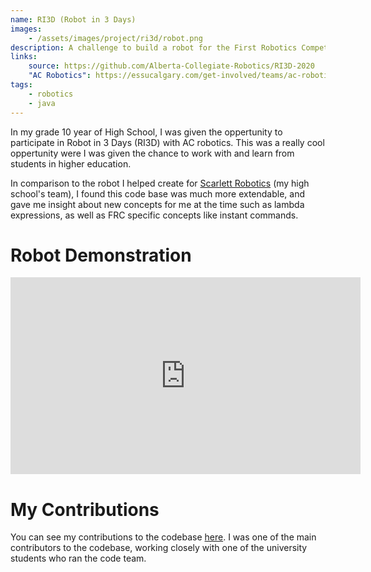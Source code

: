 ```yaml
---
name: RI3D (Robot in 3 Days)
images: 
    - /assets/images/project/ri3d/robot.png
description: A challenge to build a robot for the First Robotics Competition in 3 Days with AC robotics.
links:
    source: https://github.com/Alberta-Collegiate-Robotics/RI3D-2020
    "AC Robotics": https://essucalgary.com/get-involved/teams/ac-robotics/
tags:
    - robotics
    - java
---
```


In my grade 10 year of High School, I was given the oppertunity to participate in Robot in 3 Days (RI3D) with AC robotics. This was a really
cool oppertunity were I was given the chance to work with and learn from students in higher education.

In comparison to the robot I helped create for [Scarlett Robotics](https://scarlettrobotics.com/) (my high school's team), I found this code base was much more extendable, 
and gave me insight about new concepts for me at the time such as lambda expressions, as well as FRC specific concepts like instant commands.

# Robot Demonstration

<iframe width="560" height="315" src="https://www.youtube.com/embed/35kLUKiWxho?si=JbgqU_eYwBLwBgJu" title="YouTube video player" frameborder="0" allow="accelerometer; autoplay; clipboard-write; encrypted-media; gyroscope; picture-in-picture; web-share" referrerpolicy="strict-origin-when-cross-origin" allowfullscreen></iframe>

# My Contributions

You can see my contributions to the codebase [here](https://github.com/Alberta-Collegiate-Robotics/RI3D-2020/commits/master/?author=Kappabyte). I was one of
the main contributors to the codebase, working closely with one of the university students who ran the code team. 

